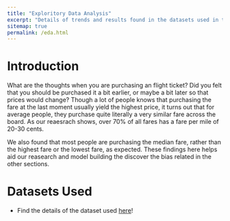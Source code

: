 ```yaml
---
title: "Exploritory Data Analysis"
excerpt: "Details of trends and results found in the datasets used in the project"
sitemap: true
permalink: /eda.html
---
```


# Introduction

What are the thoughts when you are purchasing an flight ticket? Did you felt that you should be purchased it a bit earlier, or maybe a bit later so that prices would change? Though a lot of people knows that purchasing the fare at the last moment usually yield the highest price, it turns out that for average people, they purchase quite literally a very similar fare across the board. As our reaesrach shows, over 70% of all fares has a fare per mile of 20-30 cents.

We also found that most people are purchasing the median fare, rather than the highest fare or the lowest fare, as expected. These findings here helps aid our reasearch and model building the discover the bias related in the other sections.

# Datasets Used
* Find the details of the dataset used [here](eda_pages/dataset.md)!
